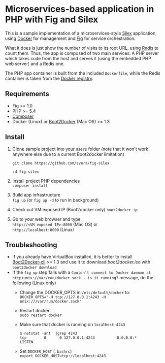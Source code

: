 # Microservices-based application in PHP with Fig and Silex

This is a sample implementation of a microservices-style [Silex](http://silex.sensiolabs.org/) application, using [Docker](https://www.docker.com/) for management and 
[Fig](http://www.fig.sh/index.html) for service orchestration.

What it does is just show the number of visits to its root URL,
using [Redis](redis.io) to count them. Thus, the app is composed of two main services:
A PHP server which takes code from the host and serves it (using the embedded PHP web server) and a Redis one.

The PHP app container is built from the included `Dockerfile`, while the Redis container
is taken from the [Docker registry](https://registry.hub.docker.com/).

## Requirements

* Fig >= 1.0
* PHP >= 5.4
* [Composer](https://getcomposer.org/)
* Docker (Linux) or 
[Boot2Docker](https://github.com/boot2docker/boot2docker) (Mac OS) >= 1.3

## Install

1. Clone sample project into your `Users` folder (note that it won't work
anywhere else due to a current Boot2docker limitation)  
    ```
    git clone https://github.com/svera/fig-silex

    cd fig-silex
    ```
2. Install project PHP dependencies  
`composer install`

3. Build app infrastructure  
`fig up` (or `fig up -d` to run in background)  

4. Check out VM exposed IP (Boot2docker only)
`boot2docker ip` 

5. Go to your web browser and type  
`http://<VM exposed IP>:8000` (Mac OS) or  
`http://localhost:8000` (Linux)

## Troubleshooting

* If you already have VirtualBox installed, it is better to install [Boot2Docker-cli](https://github.com/boot2docker/boot2docker-cli/releases) >= 1.3 and use it to download *boot2docker.iso* with `boot2docker download`
* If the `fig up` step fails with a `Couldn't connect to Docker daemon at http+unix://var/run/docker.sock - is it running?` message,
do the following (Linux only) 
    * Change the DOCKER_OPTS in `/etc/default/docker` to:  
`DOCKER_OPTS="-H tcp://127.0.0.1:4243 -H unix:///var/run/docker.sock"`  

    * Restart docker  
    `sudo restart docker`

    * Make sure that docker is running on `localhost:4243`  
        ```
        $ netstat -ant  |grep 4243
        tcp        0      0 127.0.0.1:4243          0.0.0.0:*               LISTEN
        ```

    * Set `DOCKER_HOST` (`.bashrc`)  
    `export DOCKER_HOST=tcp://localhost:4243`

